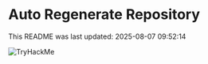 # Auto Regenerate Repository

This README was last updated: 2025-08-07 09:52:14

 ![TryHackMe](https://tryhackme.com/badge/533634)